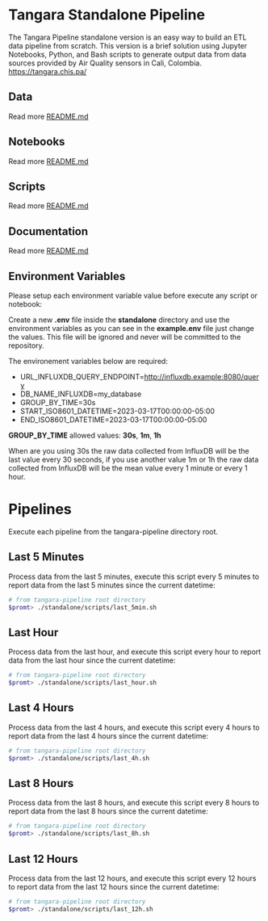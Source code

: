 # Tangara Standalone Pipeline
The Tangara Pipeline standalone version is an easy way to build an ETL data pipeline from scratch. This version is a brief solution using Jupyter Notebooks, Python, and Bash scripts to generate output data from data sources provided by Air Quality sensors in Cali, Colombia. https://tangara.chis.pa/

## Data
Read more [README.md](data/README.md)

## Notebooks
Read more [README.md](notebooks/README.md)

## Scripts
Read more [README.md](scripts/README.md)

## Documentation
Read more [README.md](docs/README.md)

## Environment Variables

Please setup each environment variable value before execute any script or notebook:

Create a new **.env** file inside the **standalone** directory and use the environment variables as you can see in the **example.env** file just change the values. This file will be ignored and never will be committed to the repository.

The environement variables below are required:

* URL_INFLUXDB_QUERY_ENDPOINT=http://influxdb.example:8080/query
* DB_NAME_INFLUXDB=my_database
* GROUP_BY_TIME=30s
* START_ISO8601_DATETIME=2023-03-17T00:00:00-05:00
* END_ISO8601_DATETIME=2023-03-17T00:00:00-05:00

**GROUP_BY_TIME** allowed values: **30s**, **1m**, **1h**

When are you using 30s the raw data collected from InfluxDB will be the last value every 30 seconds, if you use another value 1m or 1h the raw data collected from InfluxDB will be the mean value every 1 minute or every 1 hour.

# Pipelines

Execute each pipeline from the tangara-pipeline directory root.

## Last 5 Minutes

Process data from the last 5 minutes, execute this script every 5 minutes to report data from the last 5 minutes since the current datetime:

```bash
# from tangara-pipeline root directory
$promt> ./standalone/scripts/last_5min.sh
```

## Last Hour

Process data from the last hour, and execute this script every hour to report data from the last hour since the current datetime:

```bash
# from tangara-pipeline root directory
$promt> ./standalone/scripts/last_hour.sh
```

## Last 4 Hours

Process data from the last 4 hours, and execute this script every 4 hours to report data from the last 4 hours since the current datetime:

```bash
# from tangara-pipeline root directory
$promt> ./standalone/scripts/last_4h.sh
```

## Last 8 Hours

Process data from the last 8 hours, and execute this script every 8 hours to report data from the last 8 hours since the current datetime:

```bash
# from tangara-pipeline root directory
$promt> ./standalone/scripts/last_8h.sh
```

## Last 12 Hours

Process data from the last 12 hours, and execute this script every 12 hours to report data from the last 12 hours since the current datetime:

```bash
# from tangara-pipeline root directory
$promt> ./standalone/scripts/last_12h.sh
```
